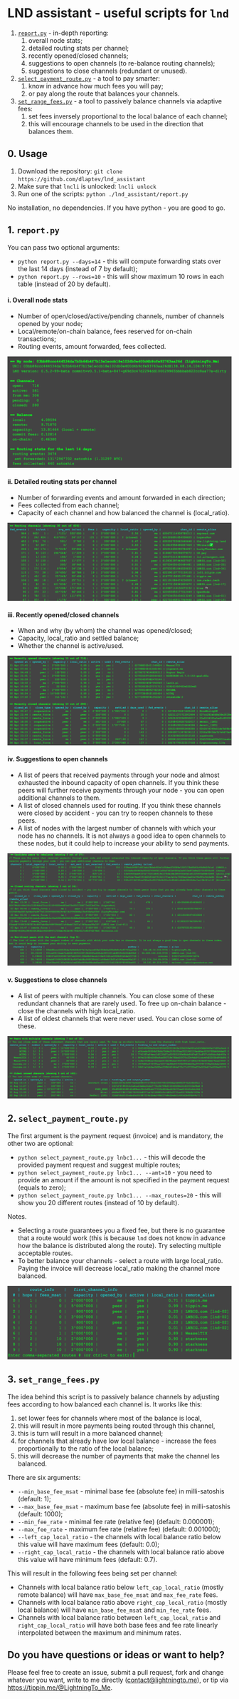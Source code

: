 # LND assistant - useful scripts for `lnd`

1. [`report.py`](#1-reportpy) - in-depth reporting:
   1. overall node stats;
   2. detailed routing stats per channel;
   3. recently opened/closed channels;
   4. suggestions to open channels (to re-balance routing channels);
   5. suggestions to close channels (redundant or unused).
2. [`select_payment_route.py`](#2-select_payment_routepy) - a tool to pay smarter:
   1. know in advance how much fees you will pay;
   2. or pay along the route that balances your channels.
3. [`set_range_fees.py`](#3-set_range_feespy) - a tool to passively balance channels via adaptive fees:
   1. set fees inversely proportional to the local balance of each channel;
   2. this will encourage channels to be used in the direction that balances them.

## 0. Usage
1. Download the repository: `git clone https://github.com/dlaptev/lnd_assistant`
2. Make sure that `lncli` is unlocked: `lncli unlock`
3. Run one of the scripts: `python ./lnd_assistant/report.py`

No installation, no dependencies. If you have python - you are good to go.

## 1. `report.py`
You can pass two optional arguments:
  * `python report.py --days=14` - this will compute forwarding stats over the last 14 days (instead of 7 by default);
  * `python report.py --rows=10` - this will show maximum 10 rows in each table (instead of 20 by default).

#### i. Overall node stats
 * Number of open/closed/active/pending channels, number of channels opened by your node;
 * Local/remote/on-chain balance, fees reserved for on-chain transactions;
 * Routing events, amount forwarded, fees collected.

![Overall node stats](https://github.com/dlaptev/dlaptev.github.io/blob/master/img/github/lnd_assistant_report_1.png?raw=true "Overall node stats example")

#### ii. Detailed routing stats per channel
 * Number of forwarding events and amount forwarded in each direction;
 * Fees collected from each channel;
 * Capacity of each channel and how balanced the channel is (local_ratio).

![Detailed routing stats](https://github.com/dlaptev/dlaptev.github.io/blob/master/img/github/lnd_assistant_report_2.png?raw=true "Detailed routing stats example")

#### iii. Recently opened/closed channels
 * When and why (by whom) the channel was opened/closed;
 * Capacity, local_ratio and settled balance;
 * Whether the channel is active/used.

![Recently opened/closed channels](https://github.com/dlaptev/dlaptev.github.io/blob/master/img/github/lnd_assistant_report_3.png?raw=true "Recently opened/closed channels example")

#### iv. Suggestions to open channels
 * A list of peers that received payments through your node and almost exhausted the inbound capacity of open channels. If you think these peers will further receive payments through your node - you can open additional channels to them.
 * A list of closed channels used for routing. If you think these channels were closed by accident - you can try to reopen channels to these peers.
 * A list of nodes with the largest number of channels with which your node has no channels. It is not always a good idea to open channels to these nodes, but it could help to increase your ability to send payments.

![Suggestions to open channels](https://github.com/dlaptev/dlaptev.github.io/blob/master/img/github/lnd_assistant_report_4.png?raw=true "Suggestions to open channels example")

#### v. Suggestions to close channels
 * A list of peers with multiple channels. You can close some of these redundant channels that are rarely used. To free up on-chain balance - close the channels with high local_ratio.
 * A list of oldest channels that were never used. You can close some of these.

![Suggestions to close channels](https://github.com/dlaptev/dlaptev.github.io/blob/master/img/github/lnd_assistant_report_5.png?raw=true "Suggestions to close channels example")

## 2. `select_payment_route.py`
The first argument is the payment request (invoice) and is mandatory, the other two are optional:
 * `python select_payment_route.py lnbc1...` - this will decode the provided payment request and suggest multiple routes;
 * `python select_payment_route.py lnbc1... --amt=10` - you need to provide an amount if the amount is not specified in the payment request (equals to zero);
 * `python select_payment_route.py lnbc1... --max_routes=20` - this will show you 20 different routes (instead of 10 by default).

Notes.
 * Selecting a route guarantees you a fixed fee, but there is no guarantee that a route would work (this is because `lnd` does not know in advance how the balance is distributed along the route). Try selecting multiple acceptable routes.
 * To better balance your channels - select a route with large local_ratio. Paying the invoice will decrease local_ratio making the channel more balanced.

![Select payment route](https://github.com/dlaptev/dlaptev.github.io/blob/master/img/github/lnd_assistant_select_payment_route.png?raw=true "Select payment route example")

## 3. `set_range_fees.py`

The idea behind this script is to passively balance channels by adjusting fees according to how balanced each channel is. It works like this:
1. set lower fees for channels where most of the balance is local,
2. this will result in more payments being routed through this channel,
3. this is turn will result in a more balanced channel;
4. for channels that already have low local balance - increase the fees proportionally to the ratio of the local balance;
5. this will decrease the number of payments that make the channel les balanced.

There are six arguments:
 * `--min_base_fee_msat`  - minimal base fee (absolute fee) in milli-satoshis (default: 1);
 * `--max_base_fee_msat` - maximum base fee (absolute fee) in milli-satoshis (default: 1000);
 * `--min_fee_rate` - minimal fee rate (relative fee) (default: 0.000001);
 * `--max_fee_rate` - maximum fee rate (relative fee) (default: 0.001000);
 * `--left_cap_local_ratio` - the channels with local balance ratio below this value will have maximum fees (default: 0.0);
 * `--right_cap_local_ratio` - the channels with local balance ratio above this value will have minimum fees (default: 0.7).

This will result in the following fees being set per channel:
 * Channels with local balance ratio below `left_cap_local_ratio` (mostly remote balance) will have `max_base_fee_msat` and `max_fee_rate` fees.
 * Channels with local balance ratio above `right_cap_local_ratio` (mostly local balance) will have `min_base_fee_msat` and `min_fee_rate` fees.
 * Channels with local balance ratio between `left_cap_local_ratio` and `right_cap_local_ratio` will have both base fees and fee rate linearly interpolated between the maximum and minimum rates.


## Do you have questions or ideas or want to help?

Please feel free to create an issue, submit a pull request, fork and change whatever you want, write to me directly (contact@lightningto.me), or tip via https://tippin.me/@LightningTo_Me.
